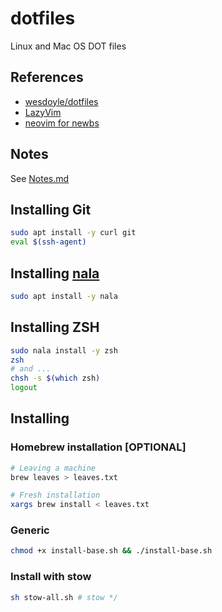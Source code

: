 # dotfiles

Linux and Mac OS DOT files

## References

- [wesdoyle/dotfiles](https://github.com/wesdoyle/dotfiles.git)
- [LazyVim](https://www.lazyvim.org/)
- [neovim for newbs](https://github.com/cpow/neovim-for-newbs.git)

## Notes

See [Notes.md](./Notes.md)

## Installing Git

```bash
sudo apt install -y curl git
eval $(ssh-agent)
```

## Installing [nala](https://github.com/volitank/nala)

```bash
sudo apt install -y nala
```

## Installing ZSH

```bash
sudo nala install -y zsh
zsh
# and ...
chsh -s $(which zsh)
logout
```

## Installing

### Homebrew installation [OPTIONAL]

```bash
# Leaving a machine
brew leaves > leaves.txt

# Fresh installation
xargs brew install < leaves.txt
```

### Generic

```bash
chmod +x install-base.sh && ./install-base.sh
```

### Install with stow

```bash
sh stow-all.sh # stow */
```
